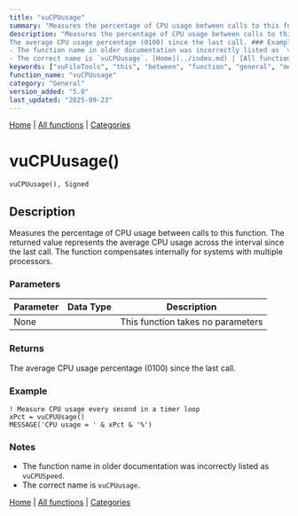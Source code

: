 ```yaml
---
title: "vuCPUusage"
summary: "Measures the percentage of CPU usage between calls to this function."
description: "Measures the percentage of CPU usage between calls to this function. The returned value represents the average CPU usage across the interval since the last call. The function compensates internally for systems with multiple processors. ### Parameters ### Returns
The average CPU usage percentage (0100) since the last call. ### Example ### Notes
- The function name in older documentation was incorrectly listed as `vuCPUSpeed`.  
- The correct name is `vuCPUusage`. [Home](../index.md) | [All functions](index.md) | [Categories](../categories/index.md)"
keywords: ["vuFileTools", "this", "between", "function", "general", "measures", "percentage", "vucpuusage", "Clarion", "calls", "Windows", "usage"]
function_name: "vuCPUusage"
category: "General"
version_added: "5.0"
last_updated: "2025-09-23"
---
```


[Home](../index.md) | [All functions](index.md) | [Categories](../categories/index.md)

# vuCPUusage()

```Prototype
vuCPUusage(), Signed
```


## Description
Measures the percentage of CPU usage between calls to this function. The returned value represents the average CPU usage across the interval since the last call. The function compensates internally for systems with multiple processors.

### Parameters

| Parameter | Data Type | Description |
|-----------|-----------|-------------|
| None      |          | This function takes no parameters |

### Returns
The average CPU usage percentage (0100) since the last call.

### Example

```Clarion
! Measure CPU usage every second in a timer loop
xPct = vuCPUUsage()
MESSAGE('CPU usage = ' & xPct & '%')
```

### Notes
- The function name in older documentation was incorrectly listed as `vuCPUSpeed`.  
- The correct name is `vuCPUusage`.

[Home](../index.md) | [All functions](index.md) | [Categories](../categories/index.md)
